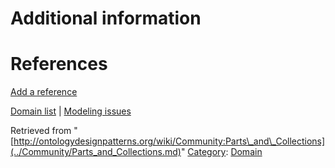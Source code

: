 #  Additional information


#  References


[Add a reference](index.php@title=Odp%253AAdd_reference&subject=Community%253AParts+and+Collections.html "http://ontologydesignpatterns.org/wiki/index.php?title=Odp:Add_reference&subject=Community%3AParts+and+Collections")


  




[Domain list](../Community/Domain.md "Community:Domain") | [Modeling issues](../Community/Main.md "Community:Main")


Retrieved from "[http://ontologydesignpatterns.org/wiki/Community:Parts\_and\_Collections](../Community/Parts_and_Collections.md)"
 [Category](http://ontologydesignpatterns.org/wiki/Special:Categories "Special:Categories"): [Domain](../Category/Domain.md "Category:Domain")